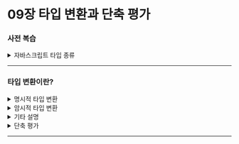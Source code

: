 # 09장 타입 변환과 단축 평가

### 사전 복습
<details>
  <summary>자바스크립트 타입 종류</summary>

  <div>

    📖 원시적 타입
      - 숫자(Number) 타입
      - 문자(String) 타입
      - 불리언(Boolean) 타입
      - undefined 타입
      - null 타입
      - 심벌(Symbol) 타입

    📖 객체 타입
      - 객체, 배열, 함수 등

  </div>
</details>

---
### 타입 변환이란?
<details>
  <summary>명시적 타입 변환</summary>
  <div>

  ## 📖 정의

  - <u>개발자가 의도적으로</u> 값의 타입을 변환하는 것을 **명시적 타입 변환** 또는 **타입 캐스팅** 이라 한다.
  - 타입 변환 방법은 여러 형태가 있다. 타입 변환을 하는 방법은 개발자의 스타일에 따라 다르거나 각 기업에 형식에 따르면 된다.

  ### 문자열 타입으로 변환

  ```javascript
  // 1. Stirng 생성자 함수를 new연산자 없이 호출하는 방법
  String(1);
  String(true);

  // 2. Object.prototpye.toString 메서드를 사용하는 방법
  (1).toString();
  (true).toString();

  // 3. 문자열 연결 연산자를 이용하는 방법
  1 + '';
  true + '';
  
  ```

  ### 숫자열 타입으로 변환

  ```javascript
  // 1. Number 생성자 함수를 new연산자 없이 호출하는 방법
  Number('0')
  Number('-1')
  Number('10.32')

  //2. parseInt, parseFloat 함수를 사용하는 방법(문자열만 숫자 타입으로 변환 가능)
  parseInt('0')
  parseInt('-1')
  parseFloat('10.53')

  // 3. + 단항 산술 연산자를 이용하는 방법
  +'0';
  +'-1';
  +true;
  +false;

  // 4. * 산술 연산자를 이용하는 방법
  '0'*1;
  '-1'*1;
  '-1'*1;
  'true'*1;
  'false'*1;

  ```

  ### 불리언 타입으로 변환

  ```javascript
  // Boolean 생성자 함수를 new연산자 없이 호출하는 방법
  Boolean('x')
  Boolean('')
  Boolean('false')

  // ! 부정 논리 연산자를 두 번 사용하는 방법
  !!'x'
  !!'NaN'
  !!'0'
  !!'null'
  !!{}
  !![]

  ```
  
  </div>
</details>
<details>
  <summary>암시적 타입 변환</summary>
  <div>
  
  ## 📖 정의

  - <u>개발자의 의도와는 상관없이</u> 표현식을 평가하는 도중에 자바스크립트 엔진에 의해 암묵적으로 타입이 자동 변환되기도 한다. 이를 **암묵적 타입 변환** 또는 **타입 강제 변환**이라 한다.

  ### 문자열 타입으로 변환

  ```javascript
  // 문자열로 타입 변환 하는 방법들이다.
  // 가독성이 좋은 것으로 개인이 알아서 선택하여 사용.

  let str = 1 + '';
  console.log(typeof str) //string


  let str2 = 1;
  console.log(typeof String(str2))//string

  ```

  ### 숫자 타입으로 변환

  ```javascript
  // 숫자열로 타입 변환 하는 방법들이다.
  // 가독성이 좋은 것으로 개인이 알아서 선택하여 사용.

  let str = +'1';
  console.log(typeof str) // number


  let str2 = '1';
  console.log(typeof Number(str2))// number

  ```

  ### 불리언 타입으로 변환

  - 기본적으로 자바스크립트에서 **false 값을 <U>고정해서</U> 나타내주는 값**이 있다.
    
    - false
    - undefinded
    - null
    - 0, -0
    - NaN
    - ''(빈 문자열)

  ```javascript
  // 불리언으로 타입 변환 하는 방법들이다.
  // 가독성이 좋은 것으로 개인이 알아서 선택하여 사용.

  ```
  
  </div>
</details>
<details>
  <summary>기타 설명</summary>
  <div>
  
  - 명시적 타입 변환이나 암묵적 타입 변환이 **기존 원시 값을 직접 변경하는 것은 아니다.** 원시 값은 변경 불가능한 값(immutable value)이므로 변경할 수 없다. 타입 변환이란 <u>기존 원시 값을 사용해 다른 타입의 새로운 원시값을 생성하는 것이다.</u>

  ## 표준 빌트인 생성자 함수와 빌트인 메서드

  - 표준 빌트인 생성자 함수와 표준 빌트인 메서드는 자바스크립트에서 기본 제공하는 함수다.
  표준 빌트인 생성자 함수는 객체를 생성하기 위한 함수 이며 new연산자와 함께 호출한다.
  표준 빌트인 메서드는 자바스크립트에서 기본 제공하는 빌트인 객체의 메서드다.
  
  </div>
</details>

<details>
  <summary>단축 평가</summary>
  <div>
  

  
  </div>
</details>


---

